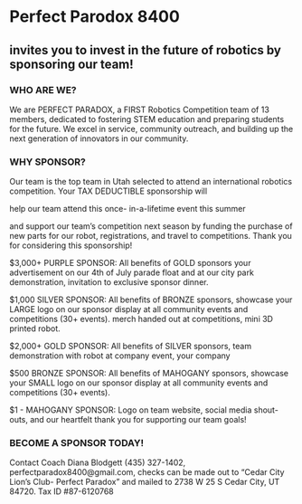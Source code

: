 <h1 class="purple">Perfect Parodox 8400 </h1>

<h2>invites you to invest in the future of robotics by sponsoring our team!
</h2>

<h3 class="purple">WHO ARE WE?</h3>

<p>We are PERFECT PARADOX, a
FIRST Robotics Competition
team of 13 members,
dedicated to fostering STEM
education and preparing
students for the future. We
excel in service, community
outreach, and building up the
next generation of innovators
in our community.
</p>

<h3 class="purple">WHY SPONSOR?</h3>

<p>Our team is the top team in
Utah selected to attend an
international robotics
competition. Your TAX
DEDUCTIBLE sponsorship will

help our team attend this once-
in-a-lifetime event this summer

and support our team’s
competition next season by
funding the purchase of new
parts for our robot,
registrations, and travel to
competitions. Thank you for
considering this sponsorship!
</p>

<p>$3,000+ PURPLE SPONSOR: All benefits of GOLD sponsors your advertisement on our 4th of July parade float and at our city park demonstration, invitation to exclusive sponsor dinner.

$1,000 SILVER SPONSOR: All benefits of BRONZE sponsors, showcase your LARGE logo on our sponsor display at all community events and competitions (30+ events). merch handed out at competitions, mini 3D printed robot.

$2,000+ GOLD SPONSOR: All benefits of SILVER sponsors, team demonstration with robot at company event, your company

$500 BRONZE SPONSOR: All benefits of MAHOGANY sponsors, showcase your SMALL logo on our sponsor display at all community events and competitions (30+ events).

$1 - MAHOGANY SPONSOR: Logo on team website, social media shout-outs, and our heartfelt thank you for supporting our team goals!
</p>

<h3 class="purple">BECOME A SPONSOR TODAY!</h3>

<p>Contact Coach
Diana Blodgett (435) 327-1402,
perfectparadox8400@gmail.com, checks can be
made out to “Cedar City Lion’s Club- Perfect
Paradox” and mailed to 2738 W 25 S Cedar City,
UT 84720. Tax ID #87-6120768
</p>

